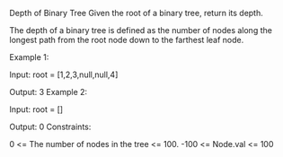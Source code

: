 Depth of Binary Tree
Given the root of a binary tree, return its depth.

The depth of a binary tree is defined as the number of nodes along the longest path from the root node down to the farthest leaf node.

Example 1:



Input: root = [1,2,3,null,null,4]

Output: 3
Example 2:

Input: root = []

Output: 0
Constraints:

0 <= The number of nodes in the tree <= 100.
-100 <= Node.val <= 100
